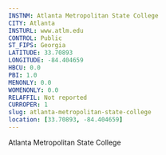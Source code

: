 ```yaml
---
INSTNM: Atlanta Metropolitan State College
CITY: Atlanta
INSTURL: www.atlm.edu
CONTROL: Public
ST_FIPS: Georgia
LATITUDE: 33.70893
LONGITUDE: -84.404659
HBCU: 0.0
PBI: 1.0
MENONLY: 0.0
WOMENONLY: 0.0
RELAFFIL: Not reported
CURROPER: 1
slug: atlanta-metropolitan-state-college
location: [33.70893, -84.404659]
---
```

Atlanta Metropolitan State College